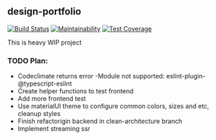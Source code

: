 ## design-portfolio
[![Build Status](https://travis-ci.com/foofaev/design-portfolio.svg?branch=master)](https://travis-ci.com/foofaev/design-portfolio)
[![Maintainability](https://api.codeclimate.com/v1/badges/8e1b59fc0e0f232131c0/maintainability)](https://codeclimate.com/github/foofaev/design-portfolio/maintainability)
[![Test Coverage](https://api.codeclimate.com/v1/badges/8e1b59fc0e0f232131c0/test_coverage)](https://codeclimate.com/github/foofaev/design-portfolio/test_coverage)

This is heavy WIP project

### TODO Plan:
* Codeclimate returns error -Module not supported: eslint-plugin-@typescript-eslint
* Create helper functions to test frontend
* Add more frontend test
* Use materialUI theme to configure common colors, sizes and etc, cleanup styles
* Finish refactorigin backend in clean-architecture branch
* Implement streaming ssr
